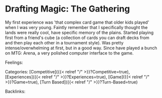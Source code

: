 # Drafting Magic: The Gathering

My first experience was 'that complex card game that older kids played' when I was very young. Faintly remember that I specifically thought the lands were really cool, have specific memory of the plains. Started playing first from a friend's cube (a collection of cards you can draft decks from and then play each other in a tournament style). Was pretty intense/overwhelming at first, but in a good way. Since have played a bunch on MTG: Arena, a very polished computer interface to the game. 

Feelings: 



Categories: [Competitive]({{< relref "/" >}}?Competitive=true),
[Experiences]({{< relref "/" >}}?Experiences=true),
[Game]({{< relref "/" >}}?Game=true),
[Turn Based]({{< relref "/" >}}?Turn-Based=true)

Backlinks: 